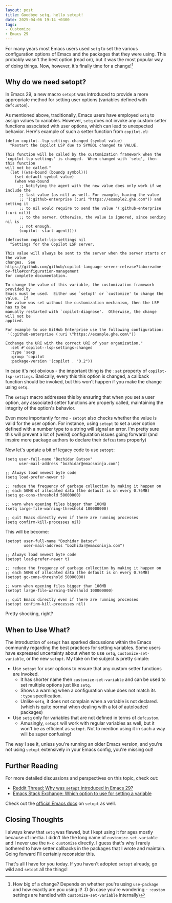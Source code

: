 ```yaml
---
layout: post
title: Goodbye setq, hello setopt!
date: 2025-04-06 19:14 +0300
tags:
- Customize
- Emacs 29
---
```


For many years most Emacs users used `setq` to set the various configuration options of
Emacs and the packages that they were using. This probably wasn't the best option (read on),
but it was the most popular way of doing things. Now, however, it's finally time for a change![^1]

## Why do we need setopt?

In Emacs 29, a new macro `setopt` was introduced to provide a more appropriate method for setting user options (variables defined with `defcustom`).

As mentioned above, traditionally, Emacs users have employed `setq` to assign values to variables. However, `setq` does not invoke any custom setter functions associated with user options, which can lead to unexpected behavior. Here's example of such a setter function from `copilot.el`:

```emacs-lisp
(defun copilot--lsp-settings-changed (symbol value)
  "Restart the Copilot LSP due to SYMBOL changed to VALUE.

This function will be called by the customization framework when the
`copilot-lsp-settings' is changed.  When changed with `setq', then this function
will not be called."
  (let ((was-bound (boundp symbol)))
    (set-default symbol value)
    (when was-bound
      ;; Notifying the agent with the new value does only work if we include the
      ;; last value (as nil) as well. For example, having the value
      ;; '(:github-enterprise (:uri "https://example2.ghe.com")) and setting it
      ;; to nil would require to send the value '(:github-enterprise (:uri nil))
      ;; to the server. Otherwise, the value is ignored, since sending nil is
      ;; not enough.
      (copilot--start-agent))))

(defcustom copilot-lsp-settings nil
  "Settings for the Copilot LSP server.

This value will always be sent to the server when the server starts or the value
changes.  See
https://github.com/github/copilot-language-server-release?tab=readme-ov-file#configuration-management
for complete documentation.

To change the value of this variable, the customization framework provided by
Emacs must be used.  Either use `setopt' or `customize' to change the value.  If
the value was set without the customization mechanism, then the LSP has to be
manually restarted with `copilot-diagnose'.  Otherwise, the change will not be
applied.

For example to use GitHub Enterprise use the following configuration:
 '(:github-enterprise (:uri \"https://example.ghe.com\"))

Exchange the URI with the correct URI of your organization."
  :set #'copilot--lsp-settings-changed
  :type 'sexp
  :group 'copilot
  :package-version '(copilot . "0.2"))
```

In case it's not obvious - the important thing is the `:set` property of `copilot-lsp-settings`.
Basically, every this this option is changed, a callback function should be invoked, but this won't
happen if you make the change using `setq`.

The `setopt` macro addresses this by ensuring that when you set a user option,
any associated setter functions are properly called, maintaining the integrity
of the option's behavior.

Even more importantly for me - `setopt` also checks whether the value is valid
for the user option. For instance, using `setopt` to set a user option defined
with a number type to a string will signal an error.
I'm pretty sure this will prevent a lot of (weird) configuration issues going forward! (and
inspire more package authors to declare their `defcustom`s properly)

Now let's update a bit of legacy code to use `setopt`:

```emacs-lisp
(setq user-full-name "Bozhidar Batsov"
      user-mail-address "bozhidar@emacsninja.com")

;; Always load newest byte code
(setq load-prefer-newer t)

;; reduce the frequency of garbage collection by making it happen on
;; each 50MB of allocated data (the default is on every 0.76MB)
(setq gc-cons-threshold 50000000)

;; warn when opening files bigger than 100MB
(setq large-file-warning-threshold 100000000)

;; quit Emacs directly even if there are running processes
(setq confirm-kill-processes nil)
```

This will be become:

```emacs-lisp
(setopt user-full-name "Bozhidar Batsov"
        user-mail-address "bozhidar@emacsninja.com")

;; Always load newest byte code
(setopt load-prefer-newer t)

;; reduce the frequency of garbage collection by making it happen on
;; each 50MB of allocated data (the default is on every 0.76MB)
(setopt gc-cons-threshold 50000000)

;; warn when opening files bigger than 100MB
(setopt large-file-warning-threshold 100000000)

;; quit Emacs directly even if there are running processes
(setopt confirm-kill-processes nil)
```

Pretty shocking, right?

## When to Use What?

The introduction of `setopt` has sparked discussions within the Emacs community
regarding the best practices for setting variables. Some users have expressed
uncertainty about when to use `setq`, `customize-set-variable`, or the new
`setopt`. My take on the subject is pretty simple:

- Use `setopt` for user options to ensure that any custom setter functions are invoked.
  - It has shorter name then `customize-set-variable` and can be used to set multiple options just like `setq`.
  - Shows a warning when a configuration value does not match its `:type` specification.
  - Unlike `setq`, it does not complain when a variable is not declared. (which is quite normal when dealing with a lot of autoloaded packages)
- Use `setq` only for variables that are not defined in terms of `defcustom`.
  - Amusingly, `setopt` will work with regular variables as well, but it won't be as efficient as `setopt`. Not to mention using it in such a way will be super confusing!

The way I see it, unless you're running an older Emacs version, and you're not using
`setopt` extensively in your Emacs config, you're missing out!

## Further Reading

For more detailed discussions and perspectives on this topic, check out:

- [Reddit Thread: Why was `setopt` introduced in Emacs 29?](https://www.reddit.com/r/emacs/comments/178em7u/why_was_setopt_introduced_in_emacs_29/)
- [Emacs Stack Exchange: Which option to use for setting a variable](https://emacs.stackexchange.com/questions/78419/im-unsure-which-option-to-use-for-setting-a-variable-setq-customize-set-variable)

Check out the [official Emacs docs](https://www.gnu.org/software/emacs/manual/html_node/elisp/Setting-Variables.html) on `setopt` as well.

## Closing Thoughts

I always knew that `setq` was flawed, but I kept using it for ages mostly because of inertia.
I didn't like the long name of `customize-set-variable` and I never use the `M-x customize`
directly. I guess that's why I rarely bothered to have setter callbacks in the packages that
I wrote and maintain. Going forward I'll certainly reconsider this.

That's all I have for you today. If you haven't adopted `setopt` already, go wild and `setopt`
all the things!

[^1]: How big of a change? Depends on whether you're using `use-package` and how exactly are you using it! :D (in case you're wondering - `:custom` settings are handled with `customize-set-variable` internally)
